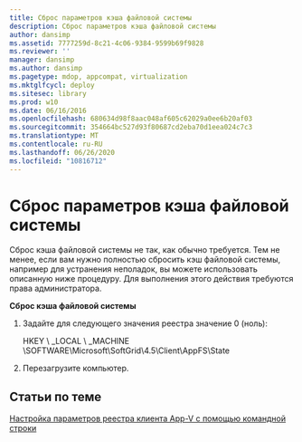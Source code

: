 ```yaml
---
title: Сброс параметров кэша файловой системы
description: Сброс параметров кэша файловой системы
author: dansimp
ms.assetid: 7777259d-8c21-4c06-9384-9599b69f9828
ms.reviewer: ''
manager: dansimp
ms.author: dansimp
ms.pagetype: mdop, appcompat, virtualization
ms.mktglfcycl: deploy
ms.sitesec: library
ms.prod: w10
ms.date: 06/16/2016
ms.openlocfilehash: 680634d98f8aac048af605c62029a0ee6b20af03
ms.sourcegitcommit: 354664bc527d93f80687cd2eba70d1eea024c7c3
ms.translationtype: MT
ms.contentlocale: ru-RU
ms.lasthandoff: 06/26/2020
ms.locfileid: "10816712"
---
```

# Сброс параметров кэша файловой системы


Сброс кэша файловой системы не так, как обычно требуется. Тем не менее, если вам нужно полностью сбросить кэш файловой системы, например для устранения неполадок, вы можете использовать описанную ниже процедуру. Для выполнения этого действия требуются права администратора.

**Сброс кэша файловой системы**

1.  Задайте для следующего значения реестра значение 0 (ноль):

    HKEY \ _LOCAL \ _MACHINE \\SOFTWARE\\Microsoft\\SoftGrid\\4.5\\Client\\AppFS\\State

2.  Перезагрузите компьютер.

## Статьи по теме


[Настройка параметров реестра клиента App-V с помощью командной строки](how-to-configure-the-app-v-client-registry-settings-by-using-the-command-line.md)

 

 





